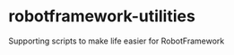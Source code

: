 robotframework-utilities
========================

Supporting scripts to make life easier for RobotFramework
